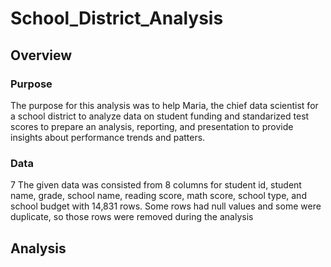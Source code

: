 # School_District_Analysis

## Overview
### Purpose
The purpose for this analysis was to help Maria, the chief data scientist for a school district to analyze data on student funding and standarized test scores to prepare an analysis, reporting, and presentation to provide insights about performance trends and patters.

### Data
7
The given data was consisted from 8 columns for student id, student name, grade, school name, reading score, math score, school type, and school budget with 14,831 rows. Some rows had null values and some were duplicate, so those rows were removed during the analysis

## Analysis
